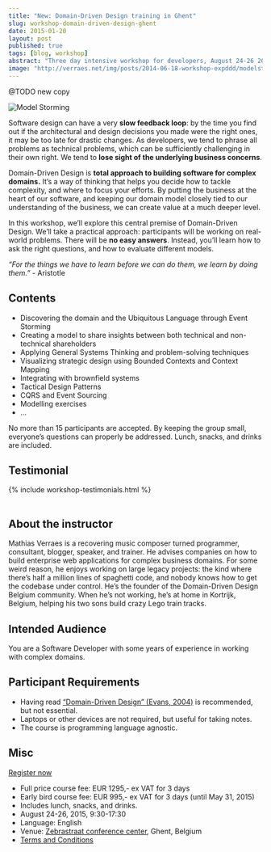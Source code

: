 ```yaml
---
title: "New: Domain-Driven Design training in Ghent"
slug: workshop-domain-driven-design-ghent
date: 2015-01-20
layout: post
published: true
tags: [blog, workshop]
abstract: "Three day intensive workshop for developers, August 24-26 2015, in the beautiful city of Ghent, Belgium."
image: "http://verraes.net/img/posts/2014-06-18-workshop-expddd/modelstorming.jpg"
---
```


@TODO new copy


<img src="/img/posts/2014-06-18-workshop-expddd/modelstorming.jpg" alt="Model Storming">

Software design can have a very **slow feedback loop**: by the time you find out if the architectural and design decisions you made were the right ones, it may be too late for drastic changes. As developers, we tend to phrase all problems as technical problems, which can be sufficiently challenging in their own right. We tend to **lose sight of the underlying business concerns**.

Domain-Driven Design is **total approach to building software for complex domains.** It’s a way of thinking that helps you decide how to tackle complexity, and where to focus your efforts. By putting the business at the heart of our software, and keeping our domain model closely tied to our understanding of the business, we can create value at a much deeper level.

In this workshop, we’ll explore this central premise of Domain-Driven Design. We’ll take a practical approach: participants will be working on real-world problems. There will be **no easy answers**. Instead, you’ll learn how to ask the right questions, and how to evaluate different models.

*“For the things we have to learn before we can do them, we learn by doing them.”* - Aristotle



## Contents

- Discovering the domain and the Ubiquitous Language through Event Storming
- Creating a model to share insights between both technical and non-technical shareholders
- Applying General Systems Thinking and problem-solving techniques
- Visualizing strategic design using Bounded Contexts and Context Mapping
- Integrating with brownfield systems
- Tactical Design Patterns
- CQRS and Event Sourcing
- Modelling exercises
- ...

No more than 15 participants are accepted. By keeping the group small, everyone’s questions can properly be addressed. Lunch, snacks, and drinks are included.

## Testimonial

{% include workshop-testimonials.html %}<br/><br/>


## About the instructor

Mathias Verraes is a recovering music composer turned programmer, consultant, blogger, speaker, and trainer. He advises companies on how to build enterprise web applications for complex business domains. For some weird reason, he enjoys working on large legacy projects: the kind where there’s half a million lines of spaghetti code, and nobody knows how to get the codebase under control. He’s the founder of the Domain-Driven Design Belgium community. When he’s not working, he’s at home in Kortrijk, Belgium, helping his two sons build crazy Lego train tracks.

## Intended Audience

You are a Software Developer with some years of experience in working with complex domains.

## Participant Requirements

- Having read [“Domain-Driven Design” (Evans, 2004)](http://www.amazon.com/gp/product/B00794TAUG/ref=as_li_tl?ie=UTF8&camp=1789&creative=390957&creativeASIN=B00794TAUG&linkCode=as2&tag=verraesnet-20&linkId=WRSOTVWFOQGBX2BT) is recommended, but not essential.
- Laptops or other devices are not required, but useful for taking notes.
- The course is programming language agnostic.

## Misc

<a href="http://goo.gl/forms/5jKGAKd78U" role="button" class="btn btn-success btn-lg "> Register now <i class="fa fa-arrow-circle-right"></i> </a>

- Full price course fee: EUR 1295,- ex VAT for 3 days
- Early bird course fee: EUR 995,- ex VAT for 3 days (until May 31, 2015)
- Includes lunch, snacks, and drinks.
- August 24-26, 2015, 9:30-17:30
- Language: English
- Venue: [Zebrastraat conference center](http://www.zebrastraat.be/), Ghent, Belgium
- <a href="/workshops/terms-and-conditions/">Terms and Conditions</a>


